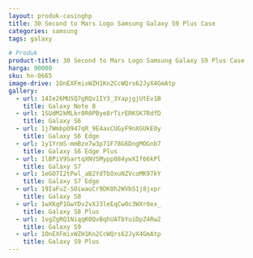 ```yaml
---
layout: produk-casinghp
title: 30 Second to Mars Logo Samsung Galaxy S9 Plus Case
categories: samsung
tags: galaxy

# Produk
product-title: 30 Second to Mars Logo Samsung Galaxy S9 Plus Case
harga: 90000
sku: hn-0665
image-drive: 1OnEXFmixWZH1Kn2CcWQrs62JyX4GmAtp
gallery:
  - url: 14Ie26MUSQ7gRQv1IY3_3YapjgjUtEv1B
    title: Galaxy Note 8
  - url: 1SUdM2kMLkr0R0PBye8rTirERKSK7RdfD
    title: Galaxy S6
  - url: 1j7WmbpO947qR_9E4axCUGyF9nXGUkE0y
    title: Galaxy S6 Edge
  - url: 1y1YrmS-mmBze7w3p71F78G6DngMOGnb7
    title: Galaxy S6 Edge Plus
  - url: 1lBPiV9SartqXNVSMypp084ywXIf66kPl
    title: Galaxy S7
  - url: 1eGO7I2tPwl_aB2YdTbOxuNZVcoMK97kY
    title: Galaxy S7 Edge
  - url: 19IaFuZ-SOiwauCr9DK0h2WVbS1j8jxpr
    title: Galaxy S8
  - url: 1wXKqP1GwYDv2vXJ3leEqCw0c3WXr0ex_
    title: Galaxy S8 Plus
  - url: 1vgZgRQ1NiqqK0QvBqhUATbYuiDpZ4Rw2
    title: Galaxy S9
  - url: 1OnEXFmixWZH1Kn2CcWQrs62JyX4GmAtp
    title: Galaxy S9 Plus
---
```

